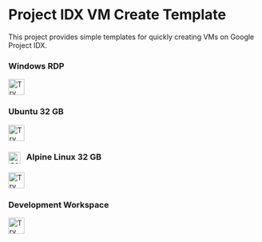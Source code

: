 # Project IDX VM Create Template
This project provides simple templates for quickly creating VMs on Google Project IDX.





### Windows RDP
<a href="https://idx.google.com/new?template=https://github.com/kenzuya/templates/tree/main/windows-rdp">
  <img height="32" alt="Try in IDX" src="https://cdn.idx.dev/btn/try_dark_32.svg">
</a>

### Ubuntu 32 GB

<a href="https://idx.google.com/new?template=https://github.com/kenzuya/templates/tree/main/ubuntu-32">
  <img height="32" alt="Try in IDX" src="https://cdn.idx.dev/btn/try_dark_32.svg">
</a>


### <img src="https://encrypted-tbn0.gstatic.com/images?q=tbn:ANd9GcRjeCkAymJ4J0xupREn-3Lg1fU094TkO3GMJA&s" alt="Alpine Linux Logo" height="24" style="margin-right:8px; vertical-align: middle;"> Alpine Linux 32 GB

<a href="https://idx.google.com/new?template=https://github.com/kenzuya/templates/tree/main/alpine-32gb">
  <img height="32" alt="Try in IDX" src="https://cdn.idx.dev/btn/try_dark_32.svg">
</a>

### Development Workspace
<a href="https://idx.google.com/new?template=https://github.com/kenzuya/templates/tree/main/workspace-dev">
  <img height="32" alt="Try in IDX" src="https://cdn.idx.dev/btn/try_dark_32.svg">
</a>